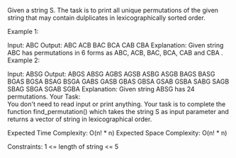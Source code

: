 Given a string S. The task is to print all unique permutations of the given string that may contain dulplicates in lexicographically sorted order. 

Example 1:

Input: ABC
Output:
ABC ACB BAC BCA CAB CBA
Explanation:
Given string ABC has permutations in 6 
forms as ABC, ACB, BAC, BCA, CAB and CBA .
Example 2:

Input: ABSG
Output:
ABGS ABSG AGBS AGSB ASBG ASGB BAGS 
BASG BGAS BGSA BSAG BSGA GABS GASB 
GBAS GBSA GSAB GSBA SABG SAGB SBAG 
SBGA SGAB SGBA
Explanation:
Given string ABSG has 24 permutations.
Your Task:  
You don't need to read input or print anything. Your task is to complete the function find_permutation() which takes the string S as input parameter and returns a vector of string in lexicographical order.

Expected Time Complexity: O(n! * n)
Expected Space Complexity: O(n! * n)

Constraints:
1 <= length of string <= 5
